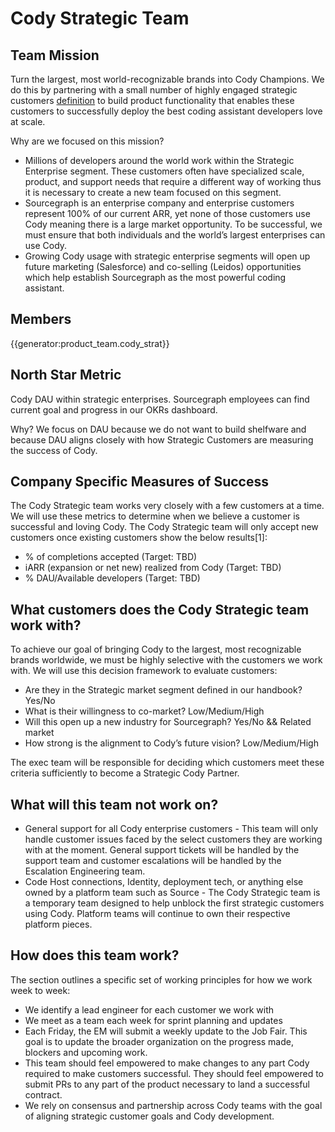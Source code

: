 # Cody Strategic Team

## Team Mission

Turn the largest, most world-recognizable brands into Cody Champions. We do this by partnering with a small number of highly engaged strategic customers [definition](../../../../strategy-goals/strategy/index.md#market-segmentation) to build product functionality that enables these customers to successfully deploy the best coding assistant developers love at scale.

Why are we focused on this mission?

- Millions of developers around the world work within the Strategic Enterprise segment. These customers often have specialized scale, product, and support needs that require a different way of working thus it is necessary to create a new team focused on this segment.
- Sourcegraph is an enterprise company and enterprise customers represent 100% of our current ARR, yet none of those customers use Cody meaning there is a large market opportunity. To be successful, we must ensure that both individuals and the world’s largest enterprises can use Cody.
- Growing Cody usage with strategic enterprise segments will open up future marketing (Salesforce) and co-selling (Leidos) opportunities which help establish Sourcegraph as the most powerful coding assistant.

## Members

{{generator:product_team.cody_strat}}

## North Star Metric

Cody DAU within strategic enterprises. Sourcegraph employees can find current goal and progress in our OKRs dashboard.

Why? We focus on DAU because we do not want to build shelfware and because DAU aligns closely with how Strategic Customers are measuring the success of Cody.

## Company Specific Measures of Success

The Cody Strategic team works very closely with a few customers at a time. We will use these metrics to determine when we believe a customer is successful and loving Cody. The Cody Strategic team will only accept new customers once existing customers show the below results[1]:

- % of completions accepted (Target: TBD)
- iARR (expansion or net new) realized from Cody (Target: TBD)
- % DAU/Available developers (Target: TBD)

## What customers does the Cody Strategic team work with?

To achieve our goal of bringing Cody to the largest, most recognizable brands worldwide, we must be highly selective with the customers we work with. We will use this decision framework to evaluate customers:

- Are they in the Strategic market segment defined in our handbook? Yes/No
- What is their willingness to co-market? Low/Medium/High
- Will this open up a new industry for Sourcegraph? Yes/No && Related market
- How strong is the alignment to Cody’s future vision? Low/Medium/High

The exec team will be responsible for deciding which customers meet these criteria sufficiently to become a Strategic Cody Partner.

## What will this team not work on?

- General support for all Cody enterprise customers - This team will only handle customer issues faced by the select customers they are working with at the moment. General support tickets will be handled by the support team and customer escalations will be handled by the Escalation Engineering team.
- Code Host connections, Identity, deployment tech, or anything else owned by a platform team such as Source - The Cody Strategic team is a temporary team designed to help unblock the first strategic customers using Cody. Platform teams will continue to own their respective platform pieces.

## How does this team work?

The section outlines a specific set of working principles for how we work week to week:

- We identify a lead engineer for each customer we work with
- We meet as a team each week for sprint planning and updates
- Each Friday, the EM will submit a weekly update to the Job Fair. This goal is to update the broader organization on the progress made, blockers and upcoming work.
- This team should feel empowered to make changes to any part Cody required to make customers successful. They should feel empowered to submit PRs to any part of the product necessary to land a successful contract.
- We rely on consensus and partnership across Cody teams with the goal of aligning strategic customer goals and Cody development.
